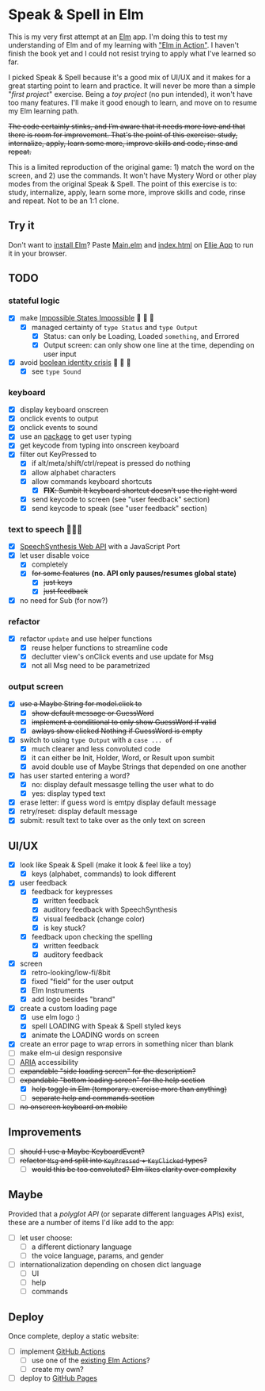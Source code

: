 # Speak & Spell in Elm

This is my very first attempt at an [Elm](https://elm-lang.org/) app. I'm doing this to test my understanding of Elm and of my learning with ["Elm in Action"](https://www.manning.com/books/elm-in-action). I haven't finish the book yet and I could not resist trying to apply what I've learned so far.

I picked Speak & Spell because it's a good mix of UI/UX and it makes for a great starting point to learn and practice. It will never be more than a simple "*first project*" exercise. Being a *toy project* (no pun intended), it won't have too many features. I'll make it good enough to learn, and move on to resume my Elm learning path.

~~The code certainly stinks, and I’m aware that it needs more love and that there is room for improvement. That's the point of this exercise: study, internalize, apply, learn some more, improve skills and code, rinse and repeat.~~

This is a limited reproduction of the original game: 1) match the word on the screen, and 2) use the commands. It won't have Mystery Word or other play modes from the original Speak & Spell. The point of this exercise is to: study, internalize, apply, learn some more, improve skills and code, rinse and repeat. Not to be an 1:1 clone.

## Try it

Don't want to [install Elm](https://guide.elm-lang.org/install/)? Paste [Main.elm](./src/Main.elm) and [index.html](./index.html) on [Ellie App](https://ellie-app.com/new) to run it in your browser.

## TODO

### stateful logic

- [x] make [Impossible States Impossible](https://sporto.github.io/elm-patterns/basic/impossible-states.html) 🎉 🎉 🎉
  - [x] managed certainty of ```type Status``` and ```type Output```
    - [x] Status: can only be Loading, Loaded ```something```, and Errored
    - [x] Output screen: can only show one line at the time, depending on user input
- [x] avoid [boolean identity crisis](https://www.youtube.com/watch?v=6TDKHGtAxeg) 🥳 🥳 🥳
  - [x] see ```type Sound```

### keyboard

- [x] display keyboard onscreen
- [x] onclick events to output
- [x] onclick events to sound
- [x] use an [package](https://package.elm-lang.org/packages/Gizra/elm-keyboard-event/latest/) to get user typing
- [x] get keycode from typing into onscreen keyboard
- [x] filter out KeyPressed to
  - [x] if alt/meta/shift/ctrl/repeat is pressed do nothing
  - [x] allow alphabet characters
  - [x] allow commands keyboard shortcuts
    - [x] ~~**FIX**: Sumbit It keyboard shortcut doesn't use the right word~~
  - [x] send keycode to screen (see "user feedback" section)
  - [x] send keycode to speak (see "user feedback" section)

### text to speech 🤖🤖🤖

- [x] [SpeechSynthesis Web API](https://developer.mozilla.org/en-US/docs/Web/API/SpeechSynthesis) with a JavaScript Port
- [x] let user disable voice
  - [x] completely
  - [x] ~~for some features~~ **(no. API only pauses/resumes global state)**
    - [x] ~~just keys~~
    - [x] ~~just feedback~~
- [x] no need for Sub (for now?)

### refactor

- [x] refactor ```update``` and use helper functions
  - [x] reuse helper functions to streamline code
  - [x] declutter view's onClick events and use update for Msg
  - [x] not all Msg need to be parametrized

### output screen

- [x] ~~use a Maybe String for model.click to~~
  - [x] ~~show default message or GuessWord~~
  - [x] ~~implement a conditional to only show GuessWord if valid~~
  - [x] ~~awlays show clicked Nothing if GuessWord is empty~~
- [x] switch to using ```type Output``` with a ```case ... of```
  - [x] much clearer and less convoluted code
  - [x] it can either be Init, Holder, Word, or Result upon sumbit
  - [x] avoid double use of Maybe Strings that depended on one another
- [x] has user started entering a word?
  - [x] no: display default messasge telling the user what to do
  - [x] yes: display typed text
- [x] erase letter: if guess word is emtpy display default message
- [x] retry/reset: display default message
- [x] submit: result text to take over as the only text on screen

## UI/UX

- [x] look like Speak & Spell (make it look & feel like a toy)
  - [x] keys (alphabet, commands) to look different
- [x] user feedback
  - [x] feedback for keypresses
    - [x] written feedback
    - [x] auditory feedback with SpeechSynthesis
    - [x] visual feedback (change color)
    - [x] is key stuck?
  - [x] feedback upon checking the spelling
    - [x] written feedback
    - [x] auditory feedback
- [x] screen
  - [x] retro-looking/low-fi/8bit
  - [x] fixed "field" for the user output
  - [x] Elm Instruments
  - [x] add logo besides "brand"
- [x] create a custom loading page
  - [x] use elm logo :)
  - [x] spell LOADING with Speak & Spell styled keys
  - [x] animate the LOADING words on screen
- [x] create an error page to wrap errors in something nicer than blank
- [ ] make elm-ui design responsive
- [ ] [ARIA](https://developer.mozilla.org/en-US/docs/Web/Accessibility/ARIA) accessibility
- [ ] ~~expandable "side loading screen" for the description?~~
- [ ] ~~expandable "bottom loading screen" for the help section~~
  - [x] ~~help toggle in Elm (temporary. exercise more than anything)~~
  - [ ] ~~separate help and commands section~~
- [ ] ~~no onscreen keyboard on mobile~~

## Improvements

- [ ] ~~should I use a Maybe KeyboardEvent?~~
- [ ] ~~refactor ```Msg``` and split into ```KeyPressed``` + ```KeyClicked``` types?~~
  - [ ] ~~would this be too convoluted? Elm likes clarity over complexity~~

## Maybe

Provided that a *polyglot API* (or separate different languages APIs) exist, these are a number of items I'd like add to the app:

- [ ] let user choose:
  - [ ] a different dictionary language
  - [ ] the voice language, params, and gender
- [ ] internationalization depending on chosen dict language
  - [ ] UI
  - [ ] help
  - [ ] commands

## Deploy

Once complete, deploy a static website:

- [ ] implement [GitHub Actions](https://github.com/features/actions)
  - [ ] use one of the [existing Elm Actions](https://github.com/marketplace?type=actions&query=elm+?)?
  - [ ] create my own?
- [ ] deploy to [GitHub Pages](https://docs.github.com/en/pages)
